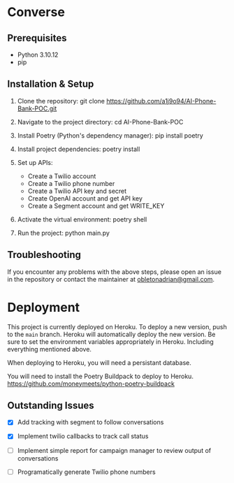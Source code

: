 # Converse

## Prerequisites
- Python 3.10.12
- pip

## Installation & Setup

1. Clone the repository:
git clone https://github.com/a1j9o94/AI-Phone-Bank-POC.git

2. Navigate to the project directory:
cd AI-Phone-Bank-POC

3. Install Poetry (Python's dependency manager):
pip install poetry

4. Install project dependencies:
poetry install

5. Set up APIs:
    - Create a Twilio account
    - Create a Twilio phone number
    - Create a Twilio API key and secret
    - Create OpenAI account and get API key
    - Create a Segment account and get WRITE_KEY

5. Activate the virtual environment:
poetry shell

6. Run the project:
python main.py

## Troubleshooting

If you encounter any problems with the above steps, please open an issue in the repository or contact the maintainer at obletonadrian@gmail.com.

# Deployment

This project is currently deployed on Heroku. To deploy a new version, push to the `main` branch. Heroku will automatically deploy the new version. Be sure to set the environment variables appropriately in Heroku. Including everything mentioned above.

When deploying to Heroku, you will need a persistant database.

You will need to install the Poetry Buildpack to deploy to Heroku. https://github.com/moneymeets/python-poetry-buildpack

## Outstanding Issues

- [x] Add tracking with segment to follow conversations
- [x] Implement twilio callbacks to track call status
- [ ] Implement simple report for campaign manager to review output of conversations
- [ ] Programatically generate Twilio phone numbers




